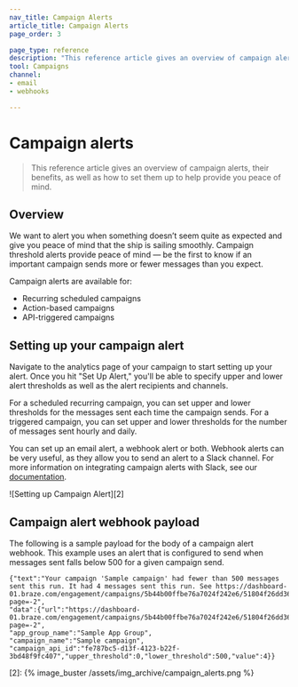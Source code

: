 ```yaml
---
nav_title: Campaign Alerts
article_title: Campaign Alerts
page_order: 3

page_type: reference
description: "This reference article gives an overview of campaign alerts, their benefits, as well as how to set them up to help provide you peace of mind."
tool: Campaigns
channel:
- email
- webhooks

---
```

# Campaign alerts

> This reference article gives an overview of campaign alerts, their benefits, as well as how to set them up to help provide you peace of mind.

## Overview

We want to alert you when something doesn’t seem quite as expected and give you peace of mind that the ship is sailing smoothly. Campaign threshold alerts provide peace of mind — be the first to know if an important campaign sends more or fewer messages than you expect.

Campaign alerts are available for:

- Recurring scheduled campaigns
- Action-based campaigns
- API-triggered campaigns

## Setting up your campaign alert

Navigate to the analytics page of your campaign to start setting up your alert. Once you hit "Set Up Alert," you'll be able to specify upper and lower alert thresholds as well as the alert recipients and channels.

For a scheduled recurring campaign, you can set upper and lower thresholds for the messages sent each time the campaign sends. For a triggered campaign, you can set upper and lower thresholds for the number of messages sent hourly and daily.

You can set up an email alert, a webhook alert or both. Webhook alerts can be very useful, as they allow you to send an alert to a Slack channel. For more information on integrating campaign alerts with Slack, see our [documentation][1].

![Setting up Campaign Alert][2]

## Campaign alert webhook payload

The following is a sample payload for the body of a campaign alert webhook. This example uses an alert that is configured to send when messages sent falls below 500 for a given campaign send.

```
{"text":"Your campaign 'Sample campaign' had fewer than 500 messages sent this run. It had 4 messages sent this run. See https://dashboard-01.braze.com/engagement/campaigns/5b44b00ffbe76a7024f242e6/51804f26dd365acfa700026a?page=-2",
"data":{"url":"https://dashboard-01.braze.com/engagement/campaigns/5b44b00ffbe76a7024f242e6/51804f26dd365acfa700026a?page=-2",
"app_group_name":"Sample App Group",
"campaign_name":"Sample campaign",
"campaign_api_id":"fe787bc5-d13f-4123-b22f-3bd48f9fc407","upper_threshold":0,"lower_threshold":500,"value":4}}
```


[1]: {{site.baseurl}}/user_guide/administrative/manage_your_braze_users/company-wide_settings_management/#slack-incoming-webhook-integration
[2]: {% image_buster /assets/img_archive/campaign_alerts.png %}

